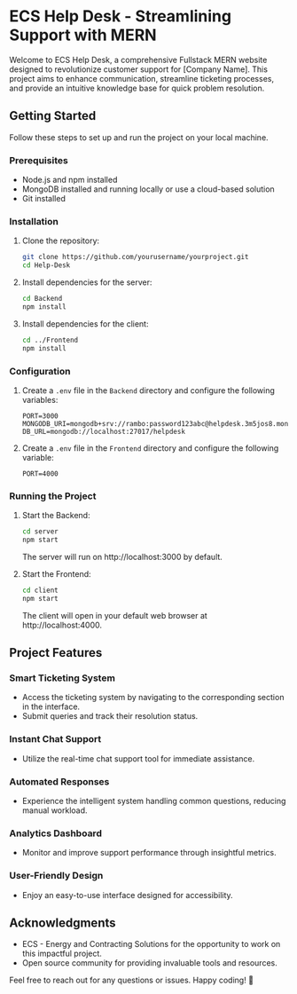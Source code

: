 # ECS Help Desk - Streamlining Support with MERN

Welcome to ECS Help Desk, a comprehensive Fullstack MERN website designed to revolutionize customer support for [Company Name]. This project aims to enhance communication, streamline ticketing processes, and provide an intuitive knowledge base for quick problem resolution.

## Getting Started

Follow these steps to set up and run the project on your local machine.

### Prerequisites

- Node.js and npm installed
- MongoDB installed and running locally or use a cloud-based solution
- Git installed

### Installation

1. Clone the repository:

   ```bash
   git clone https://github.com/yourusername/yourproject.git
   cd Help-Desk
   ```

2. Install dependencies for the server:

   ```bash
   cd Backend
   npm install
   ```

3. Install dependencies for the client:

   ```bash
   cd ../Frontend
   npm install
   ```

### Configuration

1. Create a `.env` file in the `Backend` directory and configure the following variables:

   ```env
   PORT=3000
   MONGODB_URI=mongodb+srv://rambo:password123abc@helpdesk.3m5jos8.mongodb.net/
   DB_URL=mongodb://localhost:27017/helpdesk
   ```
2. Create a `.env` file in the `Frontend` directory and configure the following variable:

   ```env
   PORT=4000
   ```

### Running the Project

1. Start the Backend:

   ```bash
   cd server
   npm start
   ```

   The server will run on http://localhost:3000 by default.

2. Start the Frontend:

   ```bash
   cd client
   npm start
   ```

   The client will open in your default web browser at http://localhost:4000.

## Project Features

### Smart Ticketing System

- Access the ticketing system by navigating to the corresponding section in the interface.
- Submit queries and track their resolution status.

### Instant Chat Support

- Utilize the real-time chat support tool for immediate assistance.

### Automated Responses

- Experience the intelligent system handling common questions, reducing manual workload.

### Analytics Dashboard

- Monitor and improve support performance through insightful metrics.

### User-Friendly Design

- Enjoy an easy-to-use interface designed for accessibility.


## Acknowledgments

- ECS - Energy and Contracting Solutions for the opportunity to work on this impactful project.
- Open source community for providing invaluable tools and resources.

Feel free to reach out for any questions or issues. Happy coding! 🚀
